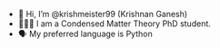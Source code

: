 - 👋 Hi, I’m @krishmeister99 (Krishnan Ganesh)
- 👨🏻‍🏫 I am a Condensed Matter Theory PhD student.
- 🗣 My preferred language is Python 


<!---
krishmeister99/krishmeister99 is a ✨ special ✨ repository because its `README.md` (this file) appears on your GitHub profile.
You can click the Preview link to take a look at your changes.
--->
